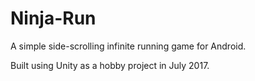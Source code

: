 # Ninja-Run
A simple side-scrolling infinite running game for Android.

Built using Unity as a hobby project in July 2017.
